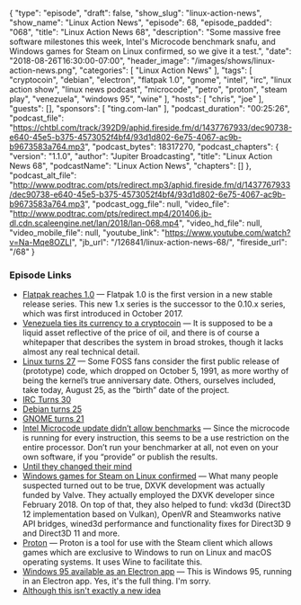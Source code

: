 {
  "type": "episode",
  "draft": false,
  "show_slug": "linux-action-news",
  "show_name": "Linux Action News",
  "episode": 68,
  "episode_padded": "068",
  "title": "Linux Action News 68",
  "description": "Some massive free software milestones this week, Intel's Microcode benchmark snafu, and Windows games for Steam on Linux confirmed, so we give it a test.",
  "date": "2018-08-26T16:30:00-07:00",
  "header_image": "/images/shows/linux-action-news.png",
  "categories": [
    "Linux Action News"
  ],
  "tags": [
    "cryptocoin",
    "debian",
    "electron",
    "flatpak 1.0",
    "gnome",
    "intel",
    "irc",
    "linux action show",
    "linux news podcast",
    "microcode",
    "petro",
    "proton",
    "steam play",
    "venezuela",
    "windows 95",
    "wine"
  ],
  "hosts": [
    "chris",
    "joe"
  ],
  "guests": [],
  "sponsors": [
    "ting.com-lan"
  ],
  "podcast_duration": "00:25:26",
  "podcast_file": "https://chtbl.com/track/392D9/aphid.fireside.fm/d/1437767933/dec90738-e640-45e5-b375-4573052f4bf4/93d1d802-6e75-4067-ac9b-b9673583a764.mp3",
  "podcast_bytes": 18317270,
  "podcast_chapters": {
    "version": "1.1.0",
    "author": "Jupiter Broadcasting",
    "title": "Linux Action News 68",
    "podcastName": "Linux Action News",
    "chapters": []
  },
  "podcast_alt_file": "http://www.podtrac.com/pts/redirect.mp3/aphid.fireside.fm/d/1437767933/dec90738-e640-45e5-b375-4573052f4bf4/93d1d802-6e75-4067-ac9b-b9673583a764.mp3",
  "podcast_ogg_file": null,
  "video_file": "http://www.podtrac.com/pts/redirect.mp4/201406.jb-dl.cdn.scaleengine.net/lan/2018/lan-068.mp4",
  "video_hd_file": null,
  "video_mobile_file": null,
  "youtube_link": "https://www.youtube.com/watch?v=Na-Mqe8OZLI",
  "jb_url": "/126841/linux-action-news-68/",
  "fireside_url": "/68"
}


### Episode Links

  * [Flatpak reaches 1.0](https://github.com/flatpak/flatpak/releases/tag/1.0.0 "Flatpak reaches 1.0") — Flatpak 1.0 is the first version in a new stable release series. This new 1.x series is the successor to the 0.10.x series, which was first introduced in October 2017. 
  * [Venezuela ties its currency to a cryptocoin](https://techcrunch.com/2018/08/20/venezuela-ties-its-currency-to-a-state-run-cryptocoin/ "Venezuela ties its currency to a cryptocoin") — It is supposed to be a liquid asset reflective of the price of oil, and there is of course a whitepaper that describes the system in broad strokes, though it lacks almost any real technical detail. 
  * [Linux turns 27](https://www.omgubuntu.co.uk/2018/08/happy-birthday-linux-27 "Linux turns 27") — Some FOSS fans consider the first public release of (prototype) code, which dropped on October 5, 1991, as more worthy of being the kernel’s true anniversary date. Others, ourselves included, take today, August 25, as the “birth” date of the project.
  * [IRC Turns 30](http://www.oulu.fi/university/node/54247 "IRC Turns 30")
  * [Debian turns 25](https://www.theregister.co.uk/2018/08/16/debian_at_25/ "Debian turns 25")
  * [GNOME turns 21](https://www.phoronix.com/scan.php?page=news_item&px=GNOME-3.29.91-Released "GNOME turns 21")
  * [Intel Microcode update didn’t allow benchmarks](https://perens.com/2018/08/22/new-intel-microcode-license-restriction-is-not-acceptable/ "Intel Microcode update didn’t allow benchmarks") — Since the microcode is running for every instruction, this seems to be a use restriction on the entire processor. Don’t run your benchmarker at all, not even on your own software, if you “provide” or publish the results.
  * [Until they changed their mind](https://perens.com/2018/08/23/intel-resolves-microcode-licensing-issue/ "Until they changed their mind")
  * [Windows games for Steam on Linux confirmed](https://www.gamingonlinux.com/articles/valve-officially-confirm-a-new-version-of-steam-play-which-includes-a-modified-version-of-wine.12400 "Windows games for Steam on Linux confirmed") — What many people suspected turned out to be true, DXVK development was actually funded by Valve. They actually employed the DXVK developer since February 2018. On top of that, they also helped to fund: vkd3d (Direct3D 12 implementation based on Vulkan), OpenVR and Steamworks native API bridges, wined3d performance and functionality fixes for Direct3D 9 and Direct3D 11 and more.
  * [Proton](https://github.com/ValveSoftware/Proton "Proton") — Proton is a tool for use with the Steam client which allows games which are exclusive to Windows to run on Linux and macOS operating systems. It uses Wine to facilitate this.
  * [Windows 95 available as an Electron app](https://github.com/felixrieseberg/windows95 "Windows 95 available as an Electron app") — This is Windows 95, running in an Electron app. Yes, it's the full thing. I'm sorry.
  * [Although this isn't exactly a new idea](https://win95.ajf.me/ "Although this isn't exactly a new idea")


